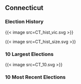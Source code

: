## Connecticut

### Election History
{{< image src=CT_hist_vic.svg >}}

{{< image src=CT_hist_size.svg >}}

### 10 Largest Elections
{{< image src=CT_10.svg >}}

### 10 Most Recent Elections

